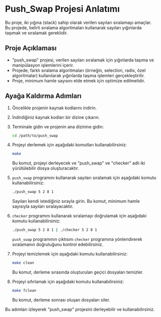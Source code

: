 # Push_Swap Projesi Anlatımı

Bu proje, iki yığına (stack) sahip olarak verilen sayıları sıralamayı amaçlar. Bu projede, belirli sıralama algoritmaları kullanarak sayıları yığınlarda taşımak ve sıralamak gereklidir.

## Proje Açıklaması

- "push_swap" projesi, verilen sayıları sıralamak için yığınlarda taşıma ve manipülasyon işlemlerini içerir.
- Projede, farklı sıralama algoritmaları (örneğin, selection, radix, özel algoritmalar) kullanılarak yığınlarda taşıma işlemleri gerçekleştirilir.
- Proje, minimum hamle sayısını elde etmek için optimize edilmelidir.

## Ayağa Kaldırma Adımları

1. Öncelikle projenin kaynak kodlarını indirin.

2. İndirdiğiniz kaynak kodları bir dizine çıkarın.

3. Terminale gidin ve projenin ana dizinine gidin:

    ```bash
    cd /path/to/push_swap
    ```

4. Projeyi derlemek için aşağıdaki komutları kullanabilirsiniz:

    ```bash
    make
    ```

    Bu komut, projeyi derleyecek ve "push_swap" ve "checker" adlı iki yürütülebilir dosya oluşturacaktır.

5. `push_swap` programını kullanarak sayıları sıralamak için aşağıdaki komutu kullanabilirsiniz:

    ```bash
    ./push_swap 5 2 8 1
    ```

    Sayıları kendi istediğiniz sırayla girin. Bu komut, minimum hamle sayısıyla sayıları sıralayacaktır.

6. `checker` programını kullanarak sıralamayı doğrulamak için aşağıdaki komutu kullanabilirsiniz:

    ```bash
    ./push_swap 5 2 8 1 | ./checker 5 2 8 1
    ```

    `push_swap` programının çıktısını `checker` programına yönlendirerek sıralamanın doğruluğunu kontrol edebilirsiniz.

7. Projeyi temizlemek için aşağıdaki komutu kullanabilirsiniz:

    ```bash
    make clean
    ```

    Bu komut, derleme sırasında oluşturulan geçici dosyaları temizler.

8. Projeyi sıfırlamak için aşağıdaki komutu kullanabilirsiniz:

    ```bash
    make fclean
    ```

    Bu komut, derleme sonrası oluşan dosyaları siler.

Bu adımları izleyerek "push_swap" projesini derleyebilir ve kullanabilirsiniz.
